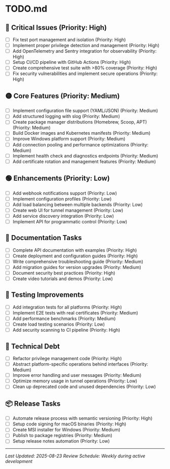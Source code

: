 # TODO.md

## 🔴 Critical Issues (Priority: High)

- [ ] Fix test port management and isolation (Priority: High)
- [ ] Implement proper privilege detection and management (Priority: High)
- [ ] Add OpenTelemetry and Sentry integration for observability (Priority: High)
- [ ] Setup CI/CD pipeline with GitHub Actions (Priority: High)
- [ ] Create comprehensive test suite with >80% coverage (Priority: High)
- [ ] Fix security vulnerabilities and implement secure operations (Priority: High)

## 🟡 Core Features (Priority: Medium)

- [ ] Implement configuration file support (YAML/JSON) (Priority: Medium)
- [ ] Add structured logging with slog (Priority: Medium)
- [ ] Create package manager distributions (Homebrew, Scoop, APT) (Priority: Medium)
- [ ] Build Docker images and Kubernetes manifests (Priority: Medium)
- [ ] Improve Windows platform support (Priority: Medium)
- [ ] Add connection pooling and performance optimizations (Priority: Medium)
- [ ] Implement health check and diagnostics endpoints (Priority: Medium)
- [ ] Add certificate rotation and management features (Priority: Medium)

## 🟢 Enhancements (Priority: Low)

- [ ] Add webhook notifications support (Priority: Low)
- [ ] Implement configuration profiles (Priority: Low)
- [ ] Add load balancing between multiple backends (Priority: Low)
- [ ] Create web UI for tunnel management (Priority: Low)
- [ ] Add service discovery integration (Priority: Low)
- [ ] Implement API for programmatic control (Priority: Low)

## 📝 Documentation Tasks

- [ ] Complete API documentation with examples (Priority: High)
- [ ] Create deployment and configuration guides (Priority: High)
- [ ] Write comprehensive troubleshooting guide (Priority: Medium)
- [ ] Add migration guides for version upgrades (Priority: Medium)
- [ ] Document security best practices (Priority: High)
- [ ] Create video tutorials and demos (Priority: Low)

## 🧪 Testing Improvements

- [ ] Add integration tests for all platforms (Priority: High)
- [ ] Implement E2E tests with real certificates (Priority: Medium)
- [ ] Add performance benchmarks (Priority: Medium)
- [ ] Create load testing scenarios (Priority: Low)
- [ ] Add security scanning to CI pipeline (Priority: High)

## 🔧 Technical Debt

- [ ] Refactor privilege management code (Priority: High)
- [ ] Abstract platform-specific operations behind interfaces (Priority: Medium)
- [ ] Improve error handling and user messages (Priority: Medium)
- [ ] Optimize memory usage in tunnel operations (Priority: Low)
- [ ] Clean up deprecated code and unused dependencies (Priority: Low)

## 📦 Release Tasks

- [ ] Automate release process with semantic versioning (Priority: High)
- [ ] Setup code signing for macOS binaries (Priority: High)
- [ ] Create MSI installer for Windows (Priority: Medium)
- [ ] Publish to package registries (Priority: Medium)
- [ ] Setup release notes automation (Priority: Low)

---

*Last Updated: 2025-08-23*
*Review Schedule: Weekly during active development*
